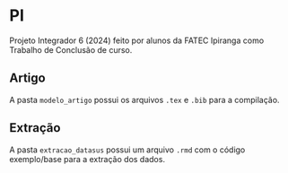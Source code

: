 # PI
 Projeto Integrador 6 (2024) feito por alunos da FATEC Ipiranga como Trabalho de Conclusão de curso.

## Artigo

A pasta `modelo_artigo` possui os arquivos `.tex` e `.bib` para a compilação.

## Extração

A pasta `extracao_datasus` possui um arquivo `.rmd` com o código exemplo/base para a extração dos dados.